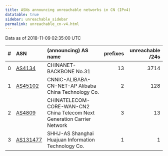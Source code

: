 ```yaml
---
title: ASNs announcing unreachable networks in CN (IPv4)
datatable: true
sidebar: unreachable_sidebar
permalink: unreachable_cn-v4.html
---
```


Data as of 2018-11-09 02:35:00 UTC


<div class="datatable-begin"></div>

|   # | ASN                                      | (announcing) AS name                                                    |   prefixes |   unreachable /24s |
|----:|:-----------------------------------------|:------------------------------------------------------------------------|-----------:|-------------------:|
|   0 | [AS4134](unreachable_AS4134-v4.html)     | CHINANET-BACKBONE No.31                                                 |         13 |               3714 |
|   1 | [AS45102](unreachable_AS45102-v4.html)   | CNNIC-ALIBABA-CN-NET-AP Alibaba China Technology Co.                    |          2 |                128 |
|   2 | [AS4809](unreachable_AS4809-v4.html)     | CHINATELECOM-CORE-WAN-CN2 China Telecom Next Generation Carrier Network |          3 |                 13 |
|   3 | [AS131477](unreachable_AS131477-v4.html) | SHHJ-AS Shanghai Huajuan Information Technology Co.                     |          1 |                  1 |

<div class="datatable-end"></div>